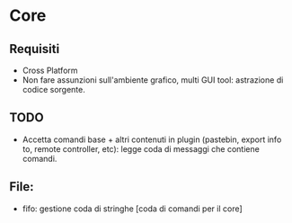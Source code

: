 # Core

## Requisiti
* Cross Platform
* Non fare assunzioni sull'ambiente grafico, multi GUI tool:
  astrazione di codice sorgente.

## TODO
* Accetta comandi base + altri contenuti in plugin (pastebin, export info to, 
  remote controller, etc): legge coda di messaggi che contiene comandi.


## File:
* fifo: gestione coda di stringhe [coda di comandi per il core]
